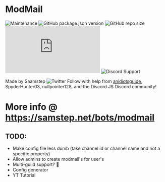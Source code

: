 # ModMail

![Maintenance](https://img.shields.io/maintenance/yes/2020?style=plastic)
![GitHub package.json version](https://img.shields.io/github/package-json/v/saamstep/modmail)
![GitHub repo size](https://img.shields.io/github/repo-size/saamstep/modmail)
![GitHub package.json dependency version (prod)](https://img.shields.io/github/package-json/dependency-version/saamstep/modmail/discord.js)
![Discord Support](https://img.shields.io/discord/602225388034457610?label=Discord%20Support&labelColor=FFFFF&style=plastic&logo=Discord&link=http://samstep.net/devcord&link=http://samstep.net/devcord)

Made by Saamstep ![Twitter Follow](https://img.shields.io/twitter/follow/saamstep?style=social) with help from [anidiotsguide](http://anidiots.guide), SpyderHunter03, nullpointer128, and the Discord.JS Discord community!

# More info @ https://samstep.net/bots/modmail


## TODO:
- Make config file less dumb (take channel id or channel name and not a specific property)
- Allow admins to create modmail's for user's
- Multi-guild support? 😬
- Config generator
- YT Tutorial
